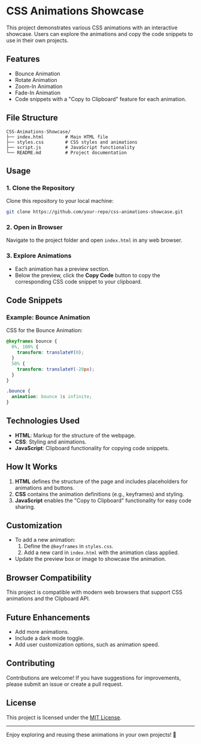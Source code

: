 # CSS Animations Showcase

This project demonstrates various CSS animations with an interactive showcase. Users can explore the animations and copy the code snippets to use in their own projects.

## Features
- Bounce Animation
- Rotate Animation
- Zoom-In Animation
- Fade-In Animation
- Code snippets with a "Copy to Clipboard" feature for each animation.

## File Structure

```
CSS-Animations-Showcase/
├── index.html        # Main HTML file
├── styles.css        # CSS styles and animations
├── script.js         # JavaScript functionality
└── README.md         # Project documentation
```

## Usage

### 1. Clone the Repository
Clone this repository to your local machine:
```bash
git clone https://github.com/your-repo/css-animations-showcase.git
```

### 2. Open in Browser
Navigate to the project folder and open `index.html` in any web browser.

### 3. Explore Animations
- Each animation has a preview section.
- Below the preview, click the **Copy Code** button to copy the corresponding CSS code snippet to your clipboard.

## Code Snippets
### Example: Bounce Animation
CSS for the Bounce Animation:
```css
@keyframes bounce {
  0%, 100% {
    transform: translateY(0);
  }
  50% {
    transform: translateY(-20px);
  }
}

.bounce {
  animation: bounce 1s infinite;
}
```

## Technologies Used
- **HTML**: Markup for the structure of the webpage.
- **CSS**: Styling and animations.
- **JavaScript**: Clipboard functionality for copying code snippets.

## How It Works
1. **HTML** defines the structure of the page and includes placeholders for animations and buttons.
2. **CSS** contains the animation definitions (e.g., keyframes) and styling.
3. **JavaScript** enables the "Copy to Clipboard" functionality for easy code sharing.

## Customization
- To add a new animation:
  1. Define the `@keyframes` in `styles.css`.
  2. Add a new card in `index.html` with the animation class applied.
- Update the preview box or image to showcase the animation.

## Browser Compatibility
This project is compatible with modern web browsers that support CSS animations and the Clipboard API.

## Future Enhancements
- Add more animations.
- Include a dark mode toggle.
- Add user customization options, such as animation speed.

## Contributing
Contributions are welcome! If you have suggestions for improvements, please submit an issue or create a pull request.

## License
This project is licensed under the [MIT License](https://opensource.org/licenses/MIT).

---

Enjoy exploring and reusing these animations in your own projects! 🚀

